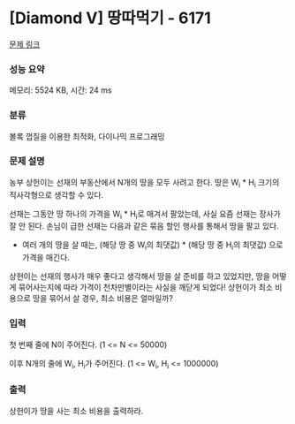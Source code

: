 # [Diamond V] 땅따먹기 - 6171 

[문제 링크](https://www.acmicpc.net/problem/6171) 

### 성능 요약

메모리: 5524 KB, 시간: 24 ms

### 분류

볼록 껍질을 이용한 최적화, 다이나믹 프로그래밍

### 문제 설명

<p>농부 상헌이는 선재의 부동산에서 N개의 땅을 모두 사려고 한다. 땅은 W<sub>i</sub> * H<sub>i</sub> 크기의 직사각형으로 생각할 수 있다.</p>

<p>선재는 그동안 땅 하나의 가격을 W<sub>i</sub> * H<sub>i</sub>로 매겨서 팔았는데, 사실 요즘 선재는 장사가 잘 안 된다. 손님이 급한 선재는 다음과 같은 묶음 할인 행사를 통해서 땅을 팔고 있다.</p>

<ul>
	<li>여러 개의 땅을 살 때는, (해당 땅 중 W<sub>i</sub>의 최댓값) * (해당 땅 중 H<sub>i</sub>의 최댓값) 으로 가격을 매긴다.</li>
</ul>

<p>상헌이는 선재의 행사가 매우 좋다고 생각해서 땅을 살 준비를 하고 있었지만, 땅을 어떻게 묶어사는지에 따라 가격이 천차만별이라는 사실을 깨닫게 되었다! 상헌이가 최소 비용으로 땅을 묶어서 살 경우, 최소 비용은 얼마일까?</p>

### 입력 

 <p>첫 번째 줄에 N이 주어진다. (1 <= N <= 50000)</p>

<p>이후 N개의 줄에 W<sub>i</sub>, H<sub>i</sub>가 주어진다. (1 <= W<sub>i</sub>, H<sub>i</sub> <= 1000000)</p>

### 출력 

 <p>상헌이가 땅을 사는 최소 비용을 출력하라.</p>

